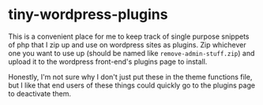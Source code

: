 # tiny-wordpress-plugins
This is a convenient place for me to keep track of single purpose snippets of php that I zip up and use on wordpress sites as plugins. Zip whichever one you want to use up (should be named like `remove-admin-stuff.zip`) and upload it to the wordpress front-end's plugins page to install. 

Honestly, I'm not sure why I don't just put these in the theme functions file, but I like that end users of these things could quickly go to the plugins page to deactivate them.
